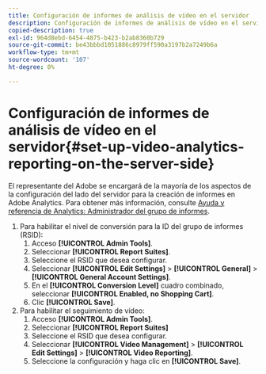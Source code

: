 ```yaml
---
title: Configuración de informes de análisis de vídeo en el servidor
description: Configuración de informes de análisis de vídeo en el servidor
copied-description: true
exl-id: 964d8ebd-6454-4875-b423-b2ab8360b729
source-git-commit: be43bbbd1051886c8979ff590a3197b2a7249b6a
workflow-type: tm+mt
source-wordcount: '107'
ht-degree: 0%

---
```


# Configuración de informes de análisis de vídeo en el servidor{#set-up-video-analytics-reporting-on-the-server-side}

El representante del Adobe se encargará de la mayoría de los aspectos de la configuración del lado del servidor para la creación de informes en Adobe Analytics. Para obtener más información, consulte [Ayuda y referencia de Analytics: Administrador del grupo de informes](https://microsite.omniture.com/t2/help/en_US/reference/#Report_Suite_Manager).
1. Para habilitar el nivel de conversión para la ID del grupo de informes (RSID):
   1. Acceso **[!UICONTROL Admin Tools]**.
   1. Seleccionar **[!UICONTROL Report Suites]**.
   1. Seleccione el RSID que desea configurar.
   1. Seleccionar **[!UICONTROL Edit Settings]** > **[!UICONTROL General]** > **[!UICONTROL General Account Settings]**.
   1. En el **[!UICONTROL Conversion Level]** cuadro combinado, seleccionar **[!UICONTROL Enabled, no Shopping Cart]**.
   1. Clic **[!UICONTROL Save]**.
1. Para habilitar el seguimiento de vídeo:
   1. Acceso **[!UICONTROL Admin Tools]**.
   1. Seleccionar **[!UICONTROL Report Suites]**
   1. Seleccione el RSID que desea configurar.
   1. Seleccionar **[!UICONTROL Video Management]** > **[!UICONTROL Edit Settings]** > **[!UICONTROL Video Reporting]**.
   1. Seleccione la configuración y haga clic en **[!UICONTROL Save]**.
